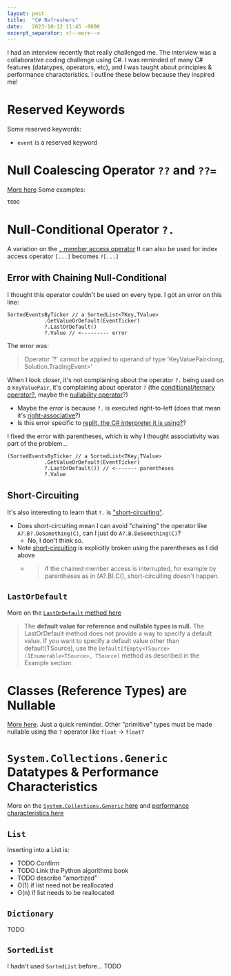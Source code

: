 ```yaml
---
layout: post
title:  "C# Refreshers"
date:   2023-10-12 11:45 -0600
excerpt_separator: <!--more-->
---
```

I had an interview recently that really challenged me.
The interview was a collaborative coding challenge using C#. 
I was reminded of many C# features (datatypes, operators, etc), and I was taught about principles & performance characteristics.
I outline these below because they inspired me!

<!--more-->

# Reserved Keywords
Some reserved keywords:
- `event` is a reserved keyword


# Null Coalescing Operator `??` and `??=`
[More here](https://learn.microsoft.com/en-us/dotnet/csharp/language-reference/operators/null-coalescing-operator)
Some examples:

```
TODO
```

# Null-Conditional Operator `?.`
A variation on the [`.` member access operator](https://learn.microsoft.com/en-us/dotnet/csharp/language-reference/operators/member-access-operators)
It can also be used for index access operator `[...]` becomes `?[...]`

## Error with Chaining Null-Conditional
I thought this operator couldn't be used on every type. I got an error on this line:
```
SortedEventsByTicker // a SortedList<TKey,TValue>
            .GetValueOrDefault(EventTicker)
            ?.LastOrDefault() 
            ?.Value // <--------- error
```

The error was:
> Operator '?' cannot be applied to operand of type 'KeyValuePair<long, Solution.TradingEvent>'

When I look closer, it's not complaining about the operator `?.` being used on a `KeyValuePair`, it's complaining about operator `?` (the [conditional/ternary operator?](https://learn.microsoft.com/en-us/dotnet/csharp/language-reference/operators/conditional-operator), maybe the [nullability operator](https://learn.microsoft.com/en-us/dotnet/csharp/language-reference/builtin-types/nullable-value-types)?)
 - Maybe the error is because `?.` is executed right-to-left (does that mean it's [right-associative](https://en.wikipedia.org/wiki/Operator_associativity)?)
 - Is this error specific to [replit, the C# interpreter it is using?](https://replit.com/)?

I fixed the error with parentheses, which is why I thought associativity was part of the problem...
```
(SortedEventsByTicker // a SortedList<TKey,TValue>
            .GetValueOrDefault(EventTicker)
            ?.LastOrDefault()) // <------- parentheses
            ?.Value 
```

## Short-Circuiting
It's also interesting to learn that `?.` is ["short-circuiting"](https://stackoverflow.com/a/48831683/1175496).
 - Does short-circuiting mean I can avoid "chaining" the operator like `A?.B?.DoSomething(C)`, can I just do `A?.B.DoSomething(C)`?
   - No, I don't think so.
 - Note [short-circuiting](https://learn.microsoft.com/en-us/dotnet/csharp/language-reference/operators/member-access-operators#null-conditional-operators--and-) is explicitly broken using the parentheses as I did above
   - > if the chained member access is interrupted, for example by parentheses as in (A?.B).C(), short-circuiting doesn't happen.
     
## `LastOrDefault`

More on the [`LastOrDefault` method here](https://learn.microsoft.com/en-us/dotnet/api/system.linq.enumerable.lastordefault?view=net-7.0)

 > The **default value for reference and nullable types is null.**
 > The LastOrDefault method does not provide a way to specify a default value. If you want to specify a default value other than default(TSource), use the `DefaultIfEmpty<TSource>(IEnumerable<TSource>, TSource)` method as described in the Example section.

# Classes (Reference Types) are Nullable
[More here](https://stackoverflow.com/a/9609925/1175496). Just a quick reminder. Other "primitive" types must be made nullable using the `?` operator like `float` -> `float?`


# `System.Collections.Generic` Datatypes & Performance Characteristics
More on the [`System.Collections.Generic` here](https://learn.microsoft.com/en-us/dotnet/api/system.collections.generic?view=net-7.0) and [performance characteristics here](https://stackoverflow.com/a/935631/1175496)

## `List`
Inserting into a List is:

- TODO Confirm
- TODO Link the Python algorithms book
- TODO describe "amortized"
- O(1) if list need not be reallocated
- O(n) if list needs to be reallocated


## `Dictionary`
TODO

## `SortedList`
I hadn't used `SortedList` before... 
TODO

